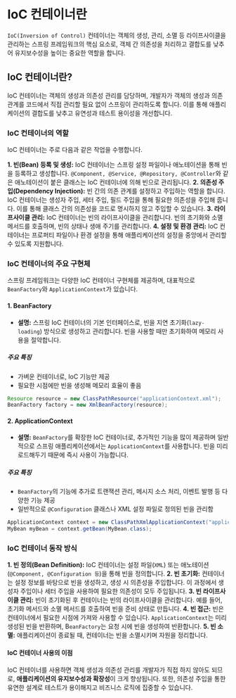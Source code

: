 # IoC 컨테이너란

`IoC(Inversion of Control)` 컨테이너는 객체의 생성, 관리, 소멸 등 라이프사이클을 관리하는 스프링 프레임워크의 핵심 요소로, 객체 간 의존성을 처리하고 결합도를 낮추어 유지보수성을 높이는 중요한 역할을 합니다.

## IoC 컨테이너란?

IoC 컨테이너는 객체의 생성과 의존성 관리를 담당하며, 개발자가 객체의 생성과 의존 관계를 코드에서 직접 관리할 필요 없이 스프링이 관리하도록 합니다.
이를 통해 애플리케이션의 결합도를 낮추고 유연성과 테스트 용이성을 개선합니다.

### IoC 컨테이너의 역할

IoC 컨테이너는 주로 다음과 같은 작업을 수행합니다.

**1. 빈(Bean) 등록 및 생성:** IoC 컨테이너는 스프링 설정 파일이나 애노테이션을 통해 빈을 등록하고 생성합니다. `@Component, @Service, @Repository, @Controller`와 같은 애노테이션이 붙은 클래스는 IoC 컨테이너에 의해 빈으로 관리됩니다.
**2. 의존성 주입(Dependency Injection):** 빈 간의 의존 관계를 설정하고 주입하는 역할을 합니다. IoC 컨테이너는 생성자 주입, 세터 주입, 필드 주입을 통해 필요한 의존성을 주입해 줍니다. 이를 통해 클래스 간의 의존성을 코드로 명시하지 않고 주입할 수 있습니다.
**3. 라이프사이클 관리:** IoC 컨테이너는 빈의 라이프사이클을 관리합니다. 빈의 초기화와 소멸 메서드를 호출하며, 빈의 상태나 생애 주기를 관리합니다.
**4. 설정 및 환경 관리:** IoC 컨테이너는 프로퍼티 파일이나 환경 설정을 통해 애플리케이션의 설정을 중앙에서 관리할 수 있도록 지원합니다.

### IoC 컨테이너의 주요 구현체

스프링 프레임워크는 다양한 IoC 컨테이너 구현체를 제공하며, 대표적으로 `BeanFactory`와 `ApplicationContext`가 있습니다.

#### 1. BeanFactory

- **설명:** 스프링 IoC 컨테이너의 기본 인터페이스로, 빈을 지연 초기화(`lazy-loading`) 방식으로 생성하고 관리합니다. 빈을 사용할 때만 초기화하여 메모리 사용을 절약합니다.

##### 주요 특징

- 가벼운 컨테이너로, IoC 기능만 제공
- 필요한 시점에만 빈을 생성해 메모리 효율이 좋음

```java
Resource resource = new ClassPathResource("applicationContext.xml");
BeanFactory factory = new XmlBeanFactory(resource);
```

#### 2. ApplicationContext

- **설명:** `BeanFactory`를 확장한 IoC 컨테이너로, 추가적인 기능을 많이 제공하며 일반적으로 스프링 애플리케이션에서는 `ApplicationContext`를 사용합니다. 빈을 미리 로드해두기 때문에 즉시 사용이 가능합니다.

##### 주요 특징

- `BeanFactory`의 기능에 추가로 트랜잭션 관리, 메시지 소스 처리, 이벤트 발행 등 다양한 기능 제공
- 일반적으로 `@Configuration` 클래스나 XML 설정 파일로 정의된 빈을 관리함

```java
ApplicationContext context = new ClassPathXmlApplicationContext("applicationContext.xml");
MyBean myBean = context.getBean(MyBean.class);
```

### IoC 컨테이너 동작 방식

**1. 빈 정의(Bean Definition):** IoC 컨테이너는 설정 파일(`XML`) 또는 애노테이션(`@Component, @Configuration 등`)을 통해 빈을 정의합니다.
**2. 빈 초기화:** 컨테이너는 설정 정보를 바탕으로 빈을 생성하고, 생성 시 의존성을 주입합니다. 이 과정에서 생성자 주입이나 세터 주입을 사용하여 필요한 의존성이 모두 주입됩니다.
**3. 빈 라이프사이클 관리:** 빈이 초기화된 후 컨테이너는 빈의 라이프사이클을 관리합니다. 예를 들어, 초기화 메서드와 소멸 메서드를 호출하여 빈을 준비 상태로 만듭니다.
**4. 빈 접근:** 빈은 컨테이너에서 필요한 시점에 가져와 사용할 수 있습니다. `ApplicationContext`는 미리 생성된 빈을 반환하며, B`eanFactory`는 요청 시에 빈을 생성하여 반환합니다.
**5. 빈 소멸:** 애플리케이션이 종료될 때, 컨테이너는 빈을 소멸시키며 자원을 정리합니다.

#### IoC 컨테이너 사용의 이점

IoC 컨테이너를 사용하면 객체 생성과 의존성 관리를 개발자가 직접 하지 않아도 되므로, **애플리케이션의 유지보수성과 확장성**이 크게 향상됩니다. 또한, 의존성 주입을 통한 유연한 설계로 테스트가 용이해지고 비즈니스 로직에 집중할 수 있습니다.
